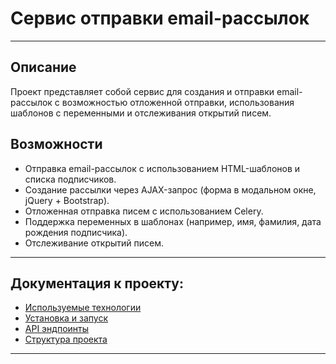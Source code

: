 # Сервис отправки email-рассылок

---

## Описание

Проект представляет собой сервис для создания и отправки email-рассылок с возможностью
отложенной отправки, использования шаблонов с переменными и отслеживания открытий писем.

## Возможности

- Отправка email-рассылок с использованием HTML-шаблонов и списка подписчиков.
- Создание рассылки через AJAX-запрос (форма в модальном окне, jQuery + Bootstrap).
- Отложенная отправка писем с использованием Celery.
- Поддержка переменных в шаблонах (например, имя, фамилия, дата рождения подписчика).
- Отслеживание открытий писем.

---

## Документация к проекту:

- [Используемые технологии](docs/technologies.md)
- [Установка и запуск](docs/installation.md)
- [API эндпоинты](docs/api.md)
- [Структура проекта](docs/project_structure.md)

---